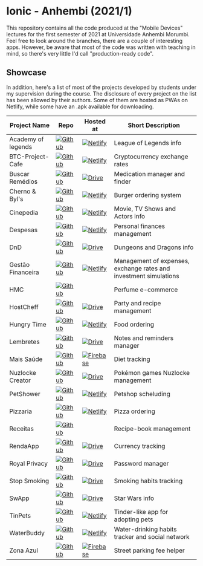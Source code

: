 # Ionic - Anhembi (2021/1)

This repository contains all the code produced at the "Mobile Devices" lectures for the first semester of 2021 at Universidade Anhembi Morumbi. Feel free to look around the branches, there are a couple of interesting apps. However, be aware that most of the code was written with teaching in mind, so there's very little I'd call "production-ready code".

## Showcase

In addition, here's a list of most of the projects developed by students under my supervision during the course. The disclosure of every project on the list has been allowed by their authors. Some of them are hosted as PWAs on Netlify, while some have an .apk available for downloading.

| Project Name       | Repo                                                                                                                                                   | Hosted at                                                                                                                                                                | Short Description                                                 |
| ------------------ | ------------------------------------------------------------------------------------------------------------------------------------------------------ | ------------------------------------------------------------------------------------------------------------------------------------------------------------------------ | ----------------------------------------------------------------- |
| Academy of legends | [![Github](https://img.shields.io/badge/-GH-black?logo=github)](https://github.com/louizlv/academy-of-legends/)                                        | [![Netlify](https://img.shields.io/badge/-Netlify-white?logo=Netlify)](https://ionic-academyoflegends.netlify.app)                                                       | League of Legends info                                            |
| BTC-Project-Cafe   | [![Github](https://img.shields.io/badge/-GH-black?logo=github)](https://github.com/fonseca-leonardo/btc-project-cafe)                                  | [![Netlify](https://img.shields.io/badge/-Netlify-white?logo=Netlify)](https://btc-project-cafe.netlify.app/)                                                            | Cryptocurrency exchange rates                                     |
| Buscar Remédios    | [![Github](https://img.shields.io/badge/-GH-black?logo=github)](https://github.com/cmlima/buscar-remedios-app)                                         | [![Drive](https://img.shields.io/badge/-.apk-blue?logo=googledrive&logoColor=white)](https://drive.google.com/file/d/1xnhAaqA6YRjjHJ_U-G79m11PM8S36RV0/view?usp=sharing) | Medication manager and finder                                     |
| Cherno & Byl's     | [![Github](https://img.shields.io/badge/-GH-black?logo=github)](https://github.com/luizreisn/ChernoByls)                                               | [![Netlify](https://img.shields.io/badge/-Netlify-white?logo=Netlify)](https://chernobyls.netlify.app/)                                                                  | Burger ordering system                                            |
| Cinepedia          | [![Github](https://img.shields.io/badge/-GH-black?logo=github)](https://github.com/danilo-silv/ionic-CinePedia)                                        | [![Netlify](https://img.shields.io/badge/-Netlify-white?logo=Netlify)](https://app.netlify.com/sites/cinepedia/overview)                                                 | Movie, TV Shows and Actors info                                   |
| Despesas           | [![Github](https://img.shields.io/badge/-GH-black?logo=github)](https://github.com/thiagolobo99/projeto_CPDM)                                          | [![Netlify](https://img.shields.io/badge/-Netlify-white?logo=Netlify)](https://projeto-cpdm.netlify.app/)                                                                | Personal finances management                                      |
| DnD                | [![Github](https://img.shields.io/badge/-GH-black?logo=github)](https://github.com/jpdante/uam-app)                                                    | [![Drive](https://img.shields.io/badge/-.apk-blue?logo=googledrive&logoColor=white)](https://drive.google.com/file/d/1Cm4KbyYVz1Sy7hOpBoKxjO2D9hlYAuDD/view?usp=sharing) | Dungeons and Dragons info                                         |
| Gestão Financeira  | [![Github](https://img.shields.io/badge/-GH-black?logo=github)](https://github.com/LeonardoAp96/APS_Computacao)                                        | [![Netlify](https://img.shields.io/badge/-Netlify-white?logo=Netlify)](https://managence-finance.netlify.app)                                                            | Management of expenses, exchange rates and investment simulations |
| HMC                | [![Github](https://img.shields.io/badge/-GH-black?logo=github)](https://github.com/wesleygomes022/hmc)                                                 |                                                                                                                                                                          | Perfume e-commerce                                                |
| HostCheff          | [![Github](https://img.shields.io/badge/-GH-black?logo=github)](https://github.com/sophiafmartins/app-triade-festa)                                    | [![Drive](https://img.shields.io/badge/-.apk-blue?logo=googledrive&logoColor=white)](https://bit.ly/3z6ULEm)                                                             | Party and recipe management                                       |
| Hungry Time        | [![Github](https://img.shields.io/badge/-GH-black?logo=github)](https://github.com/jpssantiago/app-computacao)                                         | [![Netlify](https://img.shields.io/badge/-Netlify-white?logo=Netlify)](https://hungrytime.netlify.app)                                                                   | Food ordering                                                     |
| Lembretes          | [![Github](https://img.shields.io/badge/-GH-black?logo=github)](https://github.com/Skinify/ionic-angular-lembretes)                                    | [![Drive](https://img.shields.io/badge/-.apk-blue?logo=googledrive&logoColor=white)](https://drive.google.com/file/d/1-IZHZN1kQbHwlgILhCZN1-CKyO2MPPOH/view?usp=sharing) | Notes and reminders manager                                       |
| Mais Saúde         | [![Github](https://img.shields.io/badge/-GH-black?logo=github)](https://github.com/herbetreis/mais_saude)                                              | [![Firebase](https://img.shields.io/badge/-Firebase-grey?logo=firebase)](https://mais-saude-26cce.web.app)                                                               | Diet tracking                                                     |
| Nuzlocke Creator   | [![Github](https://img.shields.io/badge/-GH-black?logo=github)](https://github.com/Laurokah/NuzlockeChallenge)                                         | [![Drive](https://img.shields.io/badge/-.apk-blue?logo=googledrive&logoColor=white)](https://drive.google.com/file/d/1iWwGcnZ-J-D7VPQOz7XfguxlP28pGYSM/view?usp=sharing) | Pokémon games Nuzlocke management                                 |
| PetShower          | [![Github](https://img.shields.io/badge/-GH-black?logo=github)](https://github.com/BeatrizMarcos/petshower)                                            | [![Netlify](https://img.shields.io/badge/-Netlify-white?logo=Netlify)](https://petshower.netlify.app/)                                                                   | Petshop scheluding                                                |
| Pizzaria           | [![Github](https://img.shields.io/badge/-GH-black?logo=github)](https://github.com/PedroCastro-UAM/git)                                                | [![Netlify](https://img.shields.io/badge/-Netlify-white?logo=Netlify)](https://blissful-pare-c84f3a.netlify.app/)                                                        | Pizza ordering                                                    |
| Receitas           | [![Github](https://img.shields.io/badge/-GH-black?logo=github)](https://github.com/DevTavares/appFood/commit/10e742ff3df38afc92a5680121887377fccd02f0) |                                                                                                                                                                          | Recipe-book management                                            |
| RendaApp           | [![Github](https://img.shields.io/badge/-GH-black?logo=github)](https://github.com/JonathanFerreira10/ProjectRendaApp)                                 | [![Drive](https://img.shields.io/badge/-.apk-blue?logo=googledrive&logoColor=white)](https://drive.google.com/file/d/1GmisrrhwlsooOX51SdM5TtEFM57trI5Y/view?usp=sharing) | Currency tracking                                                 |
| Royal Privacy      | [![Github](https://img.shields.io/badge/-GH-black?logo=github)](https://github.com/afCastrofo/gerenciadorDeSenha)                                      | [![Drive](https://img.shields.io/badge/-.apk-blue?logo=googledrive&logoColor=white)](https://drive.google.com/file/d/1q2q6K4ayJ4xXge6qGqodpXSvcxbOYlYB/view)             | Password manager                                                  |
| Stop Smoking       | [![Github](https://img.shields.io/badge/-GH-black?logo=github)](https://github.com/dan01silva/StopSmoking)                                             | [![Drive](https://img.shields.io/badge/-.apk-blue?logo=googledrive&logoColor=white)](https://drive.google.com/file/d/1qd74yQb3Mk_eGcRhYvEtKz3f0GecCYWk/view?usp=sharing) | Smoking habits tracking                                           |
| SwApp              | [![Github](https://img.shields.io/badge/-GH-black?logo=github)](https://github.com/MatheusMunizera/swApp)                                              | [![Drive](https://img.shields.io/badge/-.apk-blue?logo=googledrive&logoColor=white)](https://drive.google.com/file/d/1F6SOyvnF-v-qrbQ7yzHbpY1o9AGPc2AG/view?usp=sharing) | Star Wars info                                                    |
| TinPets            | [![Github](https://img.shields.io/badge/-GH-black?logo=github)](https://github.com/victorleite40/tinpets)                                              | [![Netlify](https://img.shields.io/badge/-Netlify-white?logo=Netlify)](https://tinpets.netlify.app/)                                                                     | Tinder-like app for adopting pets                                 |
| WaterBuddy         | [![Github](https://img.shields.io/badge/-GH-black?logo=github)](https://github.com/itsLuccas/rede-social)                                              | [![Netlify](https://img.shields.io/badge/-Netlify-white?logo=Netlify)](https://waterbuddy.netlify.app)                                                                   | Water-drinking habits tracker and social network                  |
| Zona Azul          | [![Github](https://img.shields.io/badge/-GH-black?logo=github)](https://github.com/BrenoShelby/ApsZonaAzul)                                            | [![Firebase](https://img.shields.io/badge/-Firebase-grey?logo=firebase)](https://apszonaazul.web.app/home)                                                               | Street parking fee helper                                         |